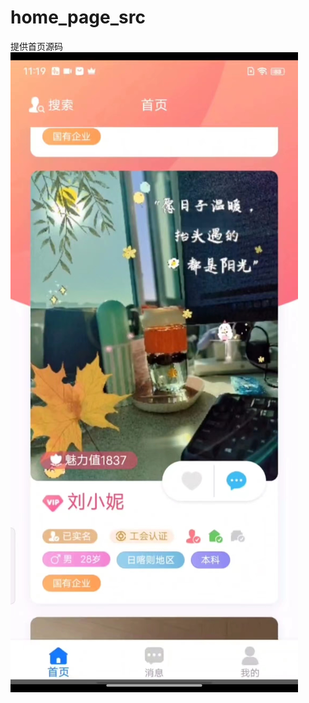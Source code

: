 # home_page_src
提供首页源码
![image](https://github.com/wuguojiang/home_page_src/blob/main/%E5%BE%AE%E4%BF%A1%E5%9B%BE%E7%89%87_20230902094122.jpg)
